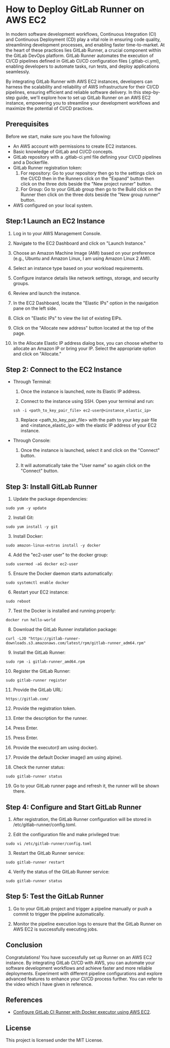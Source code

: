 # How to Deploy GitLab Runner on AWS EC2

In modern software development workflows, Continuous Integration (CI) and Continuous Deployment (CD) play a vital role in ensuring code quality, streamlining development processes, and enabling faster time-to-market. At the heart of these practices lies GitLab Runner, a crucial component within the GitLab DevOps platform. GitLab Runner automates the execution of CI/CD pipelines defined in GitLab CI/CD configuration files (.gitlab-ci.yml), enabling developers to automate tasks, run tests, and deploy applications seamlessly.

By integrating GitLab Runner with AWS EC2 instances, developers can harness the scalability and reliability of AWS infrastructure for their CI/CD pipelines, ensuring efficient and reliable software delivery. In this step-by-step guide, we'll explore how to set up GitLab Runner on an AWS EC2 instance, empowering you to streamline your development workflows and maximize the potential of CI/CD practices.

## Prerequisites

Before we start, make sure you have the following:

- An AWS account with permissions to create EC2 instances.
- Basic knowledge of GitLab and CI/CD concepts.
- GitLab repository with a .gitlab-ci.yml file defining your CI/CD pipelines and a Dockerfile.
- GitLab Runner registration token:
    1. For repository: Go to your repository then go to the settings click on the CI/CD then in the Runners click on the "Expand" button then click on the three dots beside the "New project runner" button.
    2. For Group: Go to your GitLab group then go to the Build click on the Runner then click on the three dots beside the "New group runner" button.
- AWS configured on your local system.

## Step:1 Launch an EC2 Instance

1. Log in to your AWS Management Console.

2. Navigate to the EC2 Dashboard and click on "Launch Instance."

3. Choose an Amazon Machine Image (AMI) based on your preference (e.g., Ubuntu and Amazon Linux, I am using Amazon Linux 2 AMI).

4. Select an instance type based on your workload requirements.

5. Configure instance details like network settings, storage, and security groups.

6. Review and launch the instance.

7. In the EC2 Dashboard, locate the "Elastic IPs" option in the navigation pane on the left side.

8. Click on "Elastic IPs" to view the list of existing EIPs.

9. Click on the "Allocate new address" button located at the top of the page.

10. In the Allocate Elastic IP address dialog box, you can choose whether to allocate an Amazon IP or bring your IP. Select the appropriate option and click on "Allocate."

## Step 2: Connect to the EC2 Instance

- Through Terminal:
    1. Once the instance is launched, note its Elastic IP address.

    2. Connect to the instance using SSH. Open your terminal and run:
    ```
    ssh -i <path_to_key_pair_file> ec2-user@<instance_elastic_ip> 
    ```
    3. Replace <path_to_key_pair_file> with the path to your key pair file and <instance_elastic_ip> with the elastic IP address of your EC2 instance.

- Through Console:
    1. Once the instance is launched, select it and click on the "Connect" button.

    2. It will automatically take the "User name" so again click on the "Connect" button.

## Step 3: Install GitLab Runner

1. Update the package dependencies:
```
sudo yum -y update
```
2. Install Git:
```
sudo yum install -y git
```
3. Install Docker:
```
sudo amazon-linux-extras install -y docker
```
4. Add the "ec2-user user" to the docker group:
```
sudo usermod -aG docker ec2-user
```
5. Ensure the Docker daemon starts automatically:
```
sudo systemctl enable docker
```
6. Restart your EC2 instance:
```
sudo reboot
```
7. Test the Docker is installed and running properly:
```
docker run hello-world
```
8. Download the GitLab Runner installation package:
```
curl -LJO "https://gitlab-runner-downloads.s3.amazonaws.com/latest/rpm/gitlab-runner_adm64.rpm"
```
9. Install the GitLab Runner: 
```
sudo rpm -i gitlab-runner_amd64.rpm
```
10. Register the GitLab Runner:
```
sudo gitlab-runner register
```
11. Provide the GitLab URL: 
```
https://gitlab.com/
```
12. Provide the registration token.

13. Enter the description for the runner.

14. Press Enter.

15. Press Enter.

16. Provide the executor(I am using docker).

17. Provide the default Docker image(I am using alpine).

18. Check the runner status:
```
sudo gitlab-runner status
```
19. Go to your GitLab runner page and refresh it, the runner will be shown there.

## Step 4: Configure and Start GitLab Runner

1. After registration, the GitLab Runner configuration will be stored in /etc/gitlab-runner/config.toml.

2. Edit the configuration file and make privileged true:
```
sudo vi /etc/gitlab-runner/config.toml
```
3. Restart the GitLab Runner service:
```
sudo gitlab-runner restart
```
4. Verify the status of the GitLab Runner service:
```
sudo gitlab-runner status
```

## Step 5: Test the GitLab Runner

1. Go to your GitLab project and trigger a pipeline manually or push a commit to trigger the pipeline automatically.

2. Monitor the pipeline execution logs to ensure that the GitLab Runner on AWS EC2 is successfully executing jobs.

## Conclusion

Congratulations! You have successfully set up Runner on an AWS EC2 instance. By integrating GitLab CI/CD with AWS, you can automate your software development workflows and achieve faster and more reliable deployments. Experiment with different pipeline configurations and explore advanced features to enhance your CI/CD process further. You can refer to the video which I have given in reference.

## References

- [Configure GitLab CI Runner with Docker executor using AWS EC2](https://www.youtube.com/watch?v=HGJWMTNeYqI).

## License

This project is licensed under the MIT License.